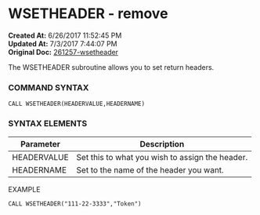 # WSETHEADER - remove

**Created At:** 6/26/2017 11:52:45 PM  
**Updated At:** 7/3/2017 7:44:07 PM  
**Original Doc:** [261257-wsetheader](https://docs.zumasys.com/36617-trash/261257-wsetheader)  


The WSETHEADER subroutine allows you to set return headers.

### **COMMAND SYNTAX**

```
CALL WSETHEADER(HEADERVALUE,HEADERNAME)
```

### **SYNTAX ELEMENTS**


| Parameter | Description |
| --- | --- |
| HEADERVALUE | Set this to what you wish to assign the header. |
| HEADERNAME | Set to the name of the header you want. |


EXAMPLE

```
CALL WSETHEADER("111-22-3333","Token")
```
